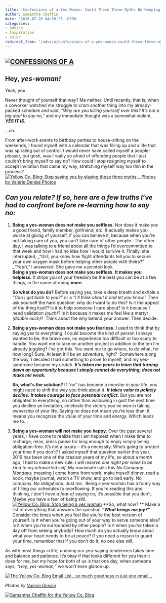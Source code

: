 ```yaml
---
title: 'Confessions of a Yes Woman: Could These Three Myths Be Keeping You from Saying "No" When Necessary?'
author: Samantha Chaffin
date: '2016-07-26 04:00:23 -0700'
categories:
- Advice
- Inspiration
- Valor
redirect_from: "/advice/confessions-of-a-yes-woman-could-these-three-myths-be-keeping-you-from-saying-no-when-necessary/"
---
```


## [![CONFESSIONS OF A ](https://yellow-blog-images.imgix.net/2016/07/BLOG-IMAGE.jpg)](https://yellow-blog-images.imgix.net/2016/07/BLOG-IMAGE.jpg)

## Hey, _yes-woman!_

Yeah, you.

Never thought of yourself that way? Me neither. Until recently, that is, when a coworker watched me struggle to cram another thing into my already-packed schedule and said, _“Why are you killing yourself over this? It’s not a big deal to say no,”_ and my immediate thought was a somewhat violent, **_YES IT IS._**

…oh.

From after-work events to birthday parties to house-sitting on the weekends, I found myself with a calendar that was filling up and a life that was spiraling out of control. I would never have called myself a people-pleaser, but gosh, was I really so afraid of offending people that I just couldn’t bring myself to say no? How could I stop resigning myself to accept invitation that came my way, stretching myself way too thin in the process?[  
](https://yellow-blog-images.imgix.net/2016/07/ValerieDenisePhotos-39.jpg)[![Yellow Co. Blog: Stop saying yes by slaying these three myths... Photos by Valerie Denise Photos](https://yellow-blog-images.imgix.net/2016/07/ValerieDenisePhotos-5.jpg)](https://yellow-blog-images.imgix.net/2016/07/ValerieDenisePhotos-5.jpg)

## _Can you relate? If so, here are a few truths I’ve had to confront before re-learning how to say no:_

1.  **Being a yes-woman does not make you selfless.** Nor does it make you a good friend, family member, girlfriend, etc. It actually makes you worse at giving of yourself, if you can believe it, because when you’re not taking care of you, you can’t take care of other people.  The other day, I was talking to a friend about all the things I’d overcommitted to that week and how I had no idea how I would survive it. Finally, she interrupted, _“Girl, you know how flight attendants tell you to secure your own oxygen mask before helping other people with theirs?”  
    __“Yeah,”_ I answered. She gave me a pointed look.  
    **Being a yes-woman does not make you selfless.** **It makes you helpless.** It strips you of your freedom be the best you can be at a few things, in the name of doing __more.__

    **So what do you do?** Before saying yes, take a deep breath and exhale a _“Can I get back to you?”_ or a _“I’ll think about it and let you know.”_ Then ask yourself the hard question: why do I want to do this? Is it the appeal of the thing itself? Is it to help someone I care about? Is it because I need validation _(ouch)_? Is it because it makes me feel like a martyr _(double ouch)_?  Think about the why behind your answer. Then decide.

3.  **Being a yes-woman does not make you fearless.** I used to think that by saying yes to everything, I could become the kind of person I always wanted to be; the brave one, no experience too difficult or too scary to handle. You want me to take on another project in addition to the ten I’m already juggling? I’ve got this. You want me to go where, to do what, for how long? Sure. At least it’ll be an adventure, right?  Somewhere along the way, I decided I had something to prove to myself, and my yes-syndrome became my crutch. ****_It’s taken me years to learn that turning down an opportunity because I simply cannot do everything, does not make me weak._****

    **So, what's the solution?** If “no” has become a monster in your life, you might need to shift the way you think about it. _**It takes valor to politely decline.**_ **_It takes courage to face potential conflict_.** But you are not obligated to everything, so rather than wallowing in guilt the next time you decline an invitation, celebrate the victory you’ve won in taking ownership of your life. Saying no does not mean you’re less than; it means you recognize the _value_ of your time and energy. Which leads me to…

5.  **Being a yes-woman will not make you happy.** Over the past several years, I have come to realize that I am happiest when I make time to recharge, relax, press pause for long enough to enjoy simply being obligation-free. It’s not a luxury – it’s a necessity. Who’s going to protect your time if you don’t? I asked myself that question earlier this year. 2016 has been one of the craziest years of my life, so about a month ago, I had to make a new rule: _I will reserve one night per week to be kind to my introverted self._ My roommate calls this _No Company Mondays,_ meaning I come home from work, make myself dinner, read a book, maybe journal, watch a TV show, and go to bed early. No company. No obligations. Just me.  Being a yes-woman has a funny way of filling our schedules to overflowing. If you’re reading this and thinking, _I don’t have a fear of saying no,_ it’s possible that you don’t. Maybe you have a fear of being still.[![Yellow Co. Blog: Stop being a yes woman](https://yellow-blog-images.imgix.net/2016/07/ValerieDenisePhotos-38.jpg)](https://yellow-blog-images.imgix.net/2016/07/ValerieDenisePhotos-38.jpg) **So, what now? ** Make a list of everything that answers the question **_“What brings me joy?”_** Consider the times when you feel like you’re the best version of yourself. Is it when you’re going out of your way to serve someone else? Is it when you’re surrounded by other people? Is it when you’ve taken a day off from seeing anybody? How much do you actually know about what your heart needs to be at peace? If you need a reason to guard your time, remember that if you don’t do it, no one else will.

As with most things in life, undoing our yea-saying tendencies takes time and balance and patience. It’s okay if that looks different for you than it does for me, but my hope for both of us is that one day, when someone says, _“Hey, yes-woman,”_ we won’t even glance up.

[![The Yellow Co. Blog Email List...so much goodness in just one email...](https://yellow-blog-images.imgix.net/2016/07/EMAIL-LIST.png)](http://yellowconference.us3.list-manage2.com/subscribe?u=3f8e45f74e0653e404965e2ef&id=7cb1ced4ff)

_Photos by [Valerie Denise](http://www.valeriedenisephotos.com/)_

[![Samantha Chaffin for the Yellow Co. Blog](https://yellow-blog-images.imgix.net/2016/07/Samantha-Chaffin.jpg)](https://herinklings.wordpress.com/2016/07/16/lets-have-breakfast-a-post-on-self-care/)

